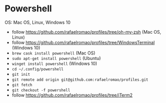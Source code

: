 # Powershell

OS: Mac OS, Linux, Windows 10

- follow https://github.com/rafaelromao/profiles/tree/oh-my-zsh (Mac OS, Linux)
- follow https://github.com/rafaelromao/profiles/tree/WindowsTerminal (Windows 10)
- `brew cask install powershell` (Mac OS)
- `sudo apt-get install powershell` (Ubuntu)
- `winget install powershell` (Windows 10)
- `cd ~/.config/powershell`
- `git init`
- `git remote add origin git@github.com:rafaelromao/profiles.git`
- `git fetch`
- `git checkout -f powershell`
- follow https://github.com/rafaelromao/profiles/tree/iTerm2
